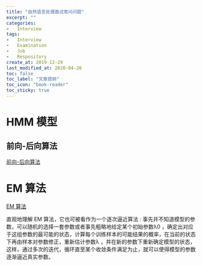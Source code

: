 ```yaml
---
title: "自然语言处理面试常问问题"
excerpt: ""
categories:
-   Interview
tags:
-   Interview
-   Examination
-   Job
-   Respository
create_at: 2019-12-29
last_modified_at: 2020-04-20
toc: false
toc_label: "文章提纲"
toc_icon: "book-reader"
toc_sticky: true
---
```


# HMM 模型

## 前向-后向算法

[前向-后向算法](http://www.52nlp.cn/hmm-learn-best-practices-seven-forward-backward-algorithm-4)

# EM 算法

[EM 算法](http://www.52nlp.cn/hmm-learn-best-practices-seven-forward-backward-algorithm-3)

直观地理解 EM 算法，它也可被看作为一个逐次逼近算法 : 事先并不知道模型的参数，可以随机的选择一套参数或者事先粗略地给定某个初始参数λ0 ，确定出对应于这组参数的最可能的状态，计算每个训练样本的可能结果的概率，在当前的状态下再由样本对参数修正，重新估计参数λ ，并在新的参数下重新确定模型的状态，这样，通过多次的迭代，循环直至某个收敛条件满足为止，就可以使得模型的参数逐渐逼近真实参数。
